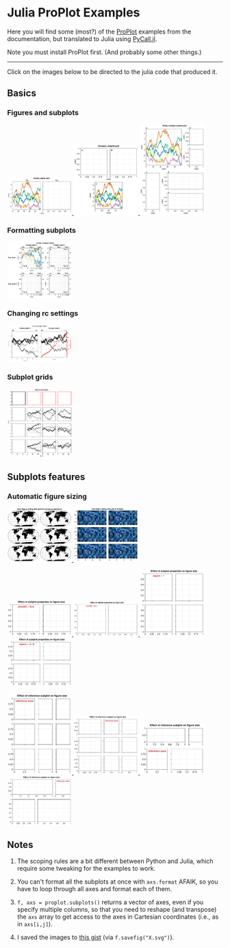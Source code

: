 
# Julia ProPlot Examples

Here you will find some (most?) of the [ProPlot](https://proplot.readthedocs.io/en/latest/index.html) examples from the documentation, but translated to Julia using [PyCall.jl](https://github.com/JuliaPy/PyCall.jl).

Note you must install ProPlot first. (And probably some other things.)

---

Click on the images below to be directed to the julia code that produced it. 

## Basics

### Figures and subplots


[<img src="figs/Figures-and-subplots-1.svg" width=30%>
<img src="figs/Figures-and-subplots-2.svg" width=30%>
<img src="figs/Figures-and-subplots-3.svg" width=30%>](src/basics/Figures-and-subplots.jl)

### Formatting subplots

[<img src="figs/Formatting-subplots.svg" width=30%>](src/basics/Formatting-subplots.jl)

### Changing rc settings

[<img src="figs/Changing-rc-settings.svg" width=30%>](src/basics/Changing-rc-settings.jl)

### Subplot grids

[<img src="figs/Subplot-grids.svg" width=30%>](src/basics/Subplot-grids.jl)

## Subplots features

### Automatic figure sizing

[<img src="figs/Automatic-figure-sizing-1a.svg" width=30%>
<img src="figs/Automatic-figure-sizing-1b.svg" width=30%>](src/subplots/Automatic-figure-sizing-1.jl)

[<img src="figs/Automatic-figure-sizing-2a-1.svg" width=30%>
<img src="figs/Automatic-figure-sizing-2a-2.svg" width=30%>
<img src="figs/Automatic-figure-sizing-2b-1.svg" width=30%>
<img src="figs/Automatic-figure-sizing-2b-2.svg" width=30%>](src/subplots/Automatic-figure-sizing-2.jl)

[<img src="figs/Automatic-figure-sizing-3a-1.svg" width=30%>
<img src="figs/Automatic-figure-sizing-3a-2.svg" width=30%>
<img src="figs/Automatic-figure-sizing-3b-1.svg" width=30%>
<img src="figs/Automatic-figure-sizing-3b-2.svg" width=30%>](src/subplots/Automatic-figure-sizing-3.jl)

## Notes

1. The scoping rules are a bit different between Python and Julia, which require some tweaking for the examples to work.

1. You can't format all the subplots at once with `axs.format` AFAIK, so you have to loop through all axes and format each of them.

1. `f, axs = proplot.subplots()` returns a vector of axes, even if you specify multiple columns, so that you need to reshape (and transpose) the `axs` array to get access to the axes in Cartesian coordinates (i.e., as in `axs[i,j]`).

1. I saved the images to [this gist](https://gist.github.com/briochemc/205e88cd3bfb13dd8c42c539a32afe28) (via `f.savefig("X.svg")`).

